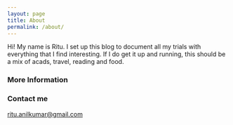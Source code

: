 ```yaml
---
layout: page
title: About
permalink: /about/
---
```


Hi! My name is Ritu. I set up this blog to document all my trials with everything that I find interesting. If I do get it up and running, this should be a mix of acads, travel, reading and food.

### More Information



### Contact me

[ritu.anilkumar@gmail.com](mailto:ritu.anilkumar@gmail.com)